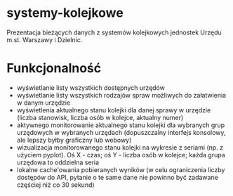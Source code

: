 # systemy-kolejkowe

Prezentacja bieżących danych z systemów kolejkowych jednostek Urzędu m.st. Warszawy i Dzielnic.

# Funkcjonalność
- wyświetlanie listy wszystkich dostępnych urzędów
- wyświetlanie listy wszystkich rodzajów spraw możliwych do załatwienia w danym urzędzie
- wyświetlenia aktualnego stanu kolejki dla danej sprawy w urzędzie (liczba stanowisk, liczba osób w kolejce, aktualny numer)
- aktywnego monitorowanie aktualnego stanu kolejki dla wybranych grup urzędowych w wybranych urzędach (dopuszczalny interfejs konsolowy, ale lepszy byłby graficzny lub webowy)
- wizualizacja monitorowanego stanu kolejki na wykresie z seriami (np. z użyciem pyplot). Oś X - czas; oś Y - liczba osób w kolejce; każda grupa urzędowa to oddzielna seria
- lokalne cache'owania pobieranych wyników (w celu ograniczenia liczby dostępów do API, pytanie o te same dane nie powinno być zadawane częściej niż co 30 sekund)